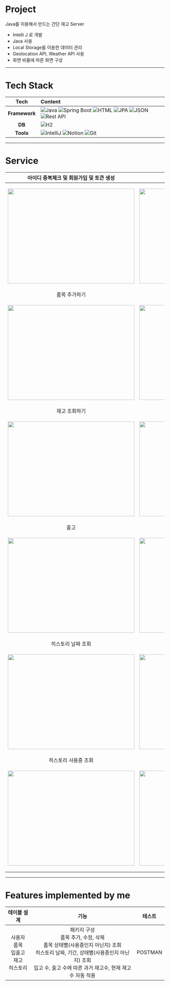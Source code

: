 # Project

Java를 이용해서 만드는 간단 재고  Server

- Intelli J 로 개발
- Java 사용
- Local Storage를 이용한 데이터 관리
- Geolocation API, Weather API 사용
- 화면 비율에 따른 화면 구성
  
---

# Tech Stack
|Tech|Content|
| :-------: | :---------------------------------------------------------------------------------------------------------------------------------------------------------------------------------------------------------- |
| **Framework** | ![Java](https://img.shields.io/badge/Java-%23ED8B00.svg?style=flat&logo=openjdk&logoColor=white) ![Spring Boot](https://img.shields.io/badge/-Spring%20Boot-brightgreen?logo=spring&logoColor=white) ![HTML](https://img.shields.io/badge/-HTML5-E34F26.svg?style=flat&logo=html5&logoColor=white) ![JPA](https://img.shields.io/badge/JPA-7F5C5C.svg?style=flat&logo=spring&logoColor=white) ![JSON](https://img.shields.io/badge/json-0078D4.svg?style=flat&logo=json&logoColor=white) ![Rest API](https://img.shields.io/badge/RestAPI-0A0A0A.svg?style=flat&logo=restapi&logoColor=white) |
|    **DB**    | ![H2](https://img.shields.io/badge/H2-0073C6.svg?style=flat&logo=h2&logoColor=white) |
|   **Tools**   | ![IntelliJ](https://img.shields.io/badge/-IntelliJ-FF2D54?logo=intellij-idea&logoColor=white) ![Notion](https://img.shields.io/badge/-Notion-000000.svg?style=flat&logo=notion&logoColor=white) ![Git](https://img.shields.io/badge/-Git-F05032.svg?style=flat&logo=git&logoColor=white)  |

---

# Service

| 아이디 중복체크 및 회원가입 및 토큰 생성 | 로그인 및 토큰 생성 |
|:-----------------:|:-------------------:|
| <p align="center"><img src="https://github.com/user-attachments/assets/65808c81-60fb-4ff2-a55f-2e22658c41c8" width="400" height="300"/></p> | <p align="center"><img src="https://github.com/user-attachments/assets/df0d4111-6773-4d33-8d08-baaeca10b42e" width="400" height="300"/></p> |
| 품목 추가하기 | 품목 수정하기 |
| <p align="center"><img src="https://github.com/user-attachments/assets/e9a7aaab-8407-430a-81d3-39e70e218502" width="400" height="300"/></p> | <p align="center"><img src="https://github.com/user-attachments/assets/a2b3aba4-3e3a-4445-ad36-305c9595a3b6" width="400" height="300"/></p> |
| 재고 조회하기 | 입고 |
| <p align="center"><img src="https://github.com/user-attachments/assets/bf2297a4-383a-484d-b293-fc9373d439b3" width="400" height="300"/></p> | <p align="center"><img src="https://github.com/user-attachments/assets/142c5ca9-83b5-4189-b0e5-b0b1c0dff5b7" width="400" height="300"/></p> |
| 출고 | 히스토리 전체 조회 |
| <p align="center"><img src="https://github.com/user-attachments/assets/a92fcac0-b78f-494b-85d8-989f35a90150" width="400" height="300"/></p> | <p align="center"><img src="https://github.com/user-attachments/assets/c2060063-d0e8-4f8a-b45c-539f2a5ca381" width="400" height="300"/></p> |
| 히스토리 날짜 조회 | 히스토리 날짜 범위 조회 |
| <p align="center"><img src="https://github.com/user-attachments/assets/bdbd09f9-cbd0-41a6-89c4-a3af3286326e" width="400" height="300"/></p> | <p align="center"><img src="https://github.com/user-attachments/assets/e45dc4c7-3553-4c2d-97e8-2de9b524c398" width="400" height="300"/></p> |
| 히스토리 사용중 조회 | 히스토리 사용중단 조회 |
| <p align="center"><img src="https://github.com/user-attachments/assets/4da927f5-fe64-4862-a9b2-fea75aa090b5" width="400" height="300"/></p> | <p align="center"><img src="https://github.com/user-attachments/assets/f4559eba-8175-43f0-8587-08d4e5223b0e" width="400" height="300"/></p> |

---

#  Features implemented by me
| 테이블 설계 | 기능 | 테스트 |
|:--:|:---------------:|:---------------:|
|사용자<br/>품목<br/>입출고<br/>재고<br/>히스토리|패키지 구성<br/>품목 추가, 수정, 삭제<br/>품목 상태별(사용중인지 아닌지) 조회<br/>히스토리 날짜, 기간, 상태별(사용중인지 아닌지)  조회<br/>입고 수, 출고 수에 따른 과거 재고수, 현재 재고수 자동 적용|POSTMAN|
